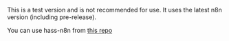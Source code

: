 This is a test version and is not recommended for use. It uses the latest n8n version (including pre-release).

You can use hass-n8n from [this repo](https://github.com/Rbillon59/hass-n8n)
